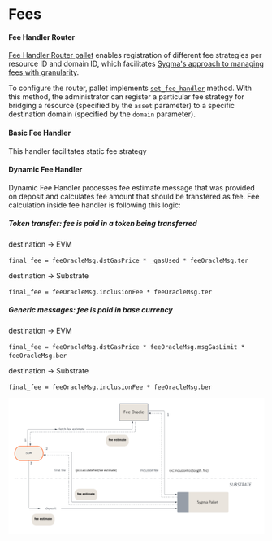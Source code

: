 # Fees

#### Fee Handler Router

[Fee Handler Router pallet](https://github.com/sygmaprotocol/sygma-substrate-pallets/blob/main/fee-handler-router/src/lib.rs) enables registration of different fee strategies per resource ID and domain ID, which facilitates [Sygma's approach to managing fees with granularity](https://github.com/sygmaprotocol/sygma-relayer/blob/main/docs/general/Fees.md#fees).

To configure the router, pallet implements [`set_fee_handler`](https://github.com/sygmaprotocol/sygma-substrate-pallets/blob/main/fee-handler-router/src/lib.rs#L77) method. With this method, the administrator can register a particular fee strategy for bridging a resource (specified by the `asset` parameter) to a specific destination domain (specified by the `domain` parameter).

#### Basic Fee Handler

This handler facilitates static fee strategy

#### Dynamic Fee Handler

Dynamic Fee Handler processes fee estimate message that was provided on deposit and calculates fee amount that should be transfered as fee. Fee calculation inside fee handler is following this logic:

##### Token transfer: fee is paid in a token being transferred

destination -> EVM

`final_fee = feeOracleMsg.dstGasPrice * _gasUsed * feeOracleMsg.ter`

destination -> Substrate

`final_fee = feeOracleMsg.inclusionFee * feeOracleMsg.ter`

##### Generic messages: fee is paid in base currency

destination -> EVM

`final_fee = feeOracleMsg.dstGasPrice * feeOracleMsg.msgGasLimit * feeOracleMsg.ber`

destination -> Substrate

`final_fee = feeOracleMsg.inclusionFee * feeOracleMsg.ber`

![](/docs/resources/dynamic-fees-substrate.png)